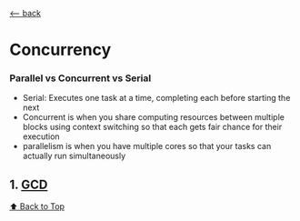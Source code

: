 <a name="top"></a>

[<-- back](../Content.md)


# Concurrency

### Parallel vs Concurrent vs Serial
- Serial: Executes one task at a time, completing each before starting the next
- Concurrent is when you share computing resources between multiple blocks using context switching so that each gets fair chance for their execution
- parallelism is when you have multiple cores so that your tasks can actually run simultaneously

## 1. [GCD](gcd.md)


[⬆️ Back to Top](#top)